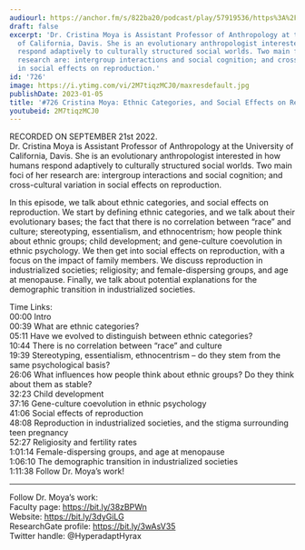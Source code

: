 ```yaml
---
audiourl: https://anchor.fm/s/822ba20/podcast/play/57919536/https%3A%2F%2Fd3ctxlq1ktw2nl.cloudfront.net%2Fstaging%2F2022-8-21%2F86c4b8bb-80e9-6243-bc6b-b6b6ae0b8d96.m4a
draft: false
excerpt: 'Dr. Cristina Moya is Assistant Professor of Anthropology at the University
  of California, Davis. She is an evolutionary anthropologist interested in how humans
  respond adaptively to culturally structured social worlds. Two main foci of her
  research are: intergroup interactions and social cognition; and cross-cultural variation
  in social effects on reproduction.'
id: '726'
image: https://i.ytimg.com/vi/2M7tiqzMCJ0/maxresdefault.jpg
publishDate: 2023-01-05
title: '#726 Cristina Moya: Ethnic Categories, and Social Effects on Reproduction'
youtubeid: 2M7tiqzMCJ0
---
```

<div class="timelinks">

RECORDED ON SEPTEMBER 21st 2022.  
Dr. Cristina Moya is Assistant Professor of Anthropology at the University of California, Davis. She is an evolutionary anthropologist interested in how humans respond adaptively to culturally structured social worlds. Two main foci of her research are: intergroup interactions and social cognition; and cross-cultural variation in social effects on reproduction.

In this episode, we talk about ethnic categories, and social effects on reproduction. We start by defining ethnic categories, and we talk about their evolutionary bases; the fact that there is no correlation between “race” and culture; stereotyping, essentialism, and ethnocentrism; how people think about ethnic groups; child development; and gene-culture coevolution in ethnic psychology. We then get into social effects on reproduction, with a focus on the impact of family members. We discuss reproduction in industrialized societies; religiosity; and female-dispersing groups, and age at menopause. Finally, we talk about potential explanations for the demographic transition in industrialized societies.

Time Links:  
<time>00:00</time> Intro  
<time>00:39</time> What are ethnic categories?  
<time>05:11</time> Have we evolved to distinguish between ethnic categories?  
<time>10:44</time> There is no correlation between “race” and culture  
<time>19:39</time> Stereotyping, essentialism, ethnocentrism – do they stem from the same psychological basis?  
<time>26:06</time> What influences how people think about ethnic groups? Do they think about them as stable?  
<time>32:23</time> Child development  
<time>37:16</time> Gene-culture coevolution in ethnic psychology  
<time>41:06</time> Social effects of reproduction  
<time>48:08</time> Reproduction in industrialized societies, and the stigma surrounding teen pregnancy  
<time>52:27</time> Religiosity and fertility rates  
<time>1:01:14</time> Female-dispersing groups, and age at menopause  
<time>1:06:10</time> The demographic transition in industrialized societies  
<time>1:11:38</time> Follow Dr. Moya’s work!

---

Follow Dr. Moya’s work:  
Faculty page: https://bit.ly/38zBPWn  
Website: https://bit.ly/3dyGiLG  
ResearchGate profile: https://bit.ly/3wAsV35  
Twitter handle: @HyperadaptHyrax
</div>

